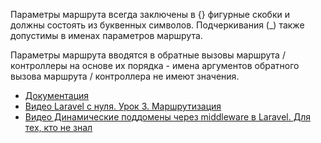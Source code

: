Параметры маршрута всегда заключены в {} фигурные скобки и должны состоять из буквенных символов. 
Подчеркивания (_) также допустимы в именах параметров маршрута.

Параметры маршрута вводятся в обратные вызовы маршрута / контроллеры на основе их порядка - имена аргументов 
обратного вызова маршрута / контроллера не имеют значения.

[//]: # "materials"

- [Документация](https://laravel.com/docs/10.x/routing#route-parameters)
- [Видео Laravel с нуля. Урок 3. Маршрутизация](https://youtu.be/i_pkBJSVFzA)
- [Видео Динамические поддомены через middleware в Laravel. Для тех, кто не знал](https://youtu.be/YFrrrQlgZfo)

[//]: # "/materials"

